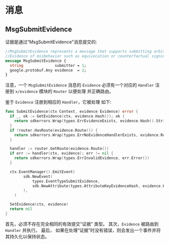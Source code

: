 # 消息

## MsgSubmitEvidence

证据是通过“MsgSubmitEvidence”消息提交的: 

```protobuf
//MsgSubmitEvidence represents a message that supports submitting arbitrary
//Evidence of misbehavior such as equivocation or counterfactual signing.
message MsgSubmitEvidence {
  string              submitter = 1;
  google.protobuf.Any evidence  = 2;
}
```

注意，一个 `MsgSubmitEvidence` 消息的 `Evidence` 必须有一个对应的
`Handler` 注册到 `x/evidence` 模块的 `Router` 以便处理
并正确路由。

鉴于 `Evidence` 注册到相应的 `Handler`，它被处理
如下: 

```go
func SubmitEvidence(ctx Context, evidence Evidence) error {
  if _, ok := GetEvidence(ctx, evidence.Hash()); ok {
    return sdkerrors.Wrap(types.ErrEvidenceExists, evidence.Hash().String())
  }
  if !router.HasRoute(evidence.Route()) {
    return sdkerrors.Wrap(types.ErrNoEvidenceHandlerExists, evidence.Route())
  }

  handler := router.GetRoute(evidence.Route())
  if err := handler(ctx, evidence); err != nil {
    return sdkerrors.Wrap(types.ErrInvalidEvidence, err.Error())
  }

  ctx.EventManager().EmitEvent(
		sdk.NewEvent(
			types.EventTypeSubmitEvidence,
			sdk.NewAttribute(types.AttributeKeyEvidenceHash, evidence.Hash().String()),
		),
	)

  SetEvidence(ctx, evidence)
  return nil
}
```

首先，必须不存在完全相同的有效提交“证据”
类型。 其次，`Evidence` 被路由到`Handler` 并执行。 最后，
如果在处理“证据”时没有错误，则会发出一个事件并将其持久化以保持状态。 
